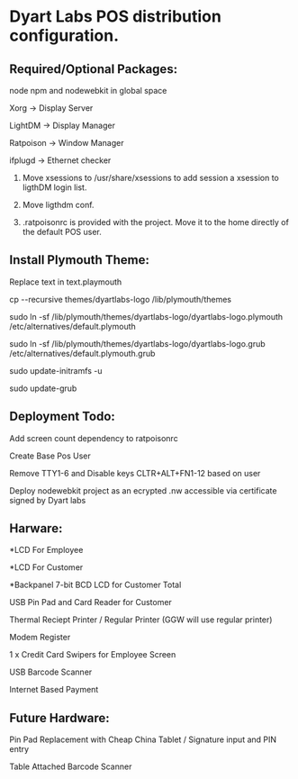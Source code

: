 Dyart Labs POS distribution configuration.
==========================================

Required/Optional Packages:
---------------------------
node npm and nodewebkit in global space

Xorg -> Display Server

LightDM -> Display Manager

Ratpoison -> Window Manager

ifplugd -> Ethernet checker

1) Move xsessions to /usr/share/xsessions to add session a xsession to ligthDM login list.

2) Move ligthdm conf.

3) .ratpoisonrc is provided with the project. Move it to the home directly of the default POS user.

Install Plymouth Theme:
-----------------------
Replace text in text.playmouth

cp --recursive themes/dyartlabs-logo /lib/plymouth/themes

sudo ln -sf /lib/plymouth/themes/dyartlabs-logo/dyartlabs-logo.plymouth /etc/alternatives/default.plymouth

sudo ln -sf /lib/plymouth/themes/dyartlabs-logo/dyartlabs-logo.grub /etc/alternatives/default.plymouth.grub

sudo update-initramfs -u

sudo update-grub

Deployment Todo:
----------------
Add screen count dependency to ratpoisonrc

Create Base Pos User

Remove TTY1-6 and Disable keys CLTR+ALT+FN1-12 based on user

Deploy nodewebkit project as an ecrypted .nw accessible via certificate signed by Dyart labs

Harware:
--------
*LCD For Employee

*LCD For Customer

*Backpanel 7-bit BCD LCD for Customer Total

USB Pin Pad and Card Reader for Customer

Thermal Reciept Printer / Regular Printer (GGW will use regular printer)

Modem Register

1 x Credit Card Swipers for Employee Screen

USB Barcode Scanner

Internet Based Payment

Future Hardware:
----------------
Pin Pad Replacement with Cheap China Tablet / Signature input and PIN entry

Table Attached Barcode Scanner
